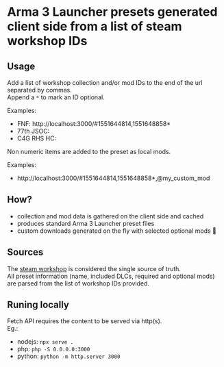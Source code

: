 # Arma 3 Launcher presets generated client side from a list of steam workshop IDs

## Usage
Add a list of workshop collection and/or mod IDs to the end of the url separated by commas.  
Append a `*` to mark an ID optional.  

Examples:
 * FNF: http://localhost:3000/#1551644814,1551648858*
 * 77th JSOC: 
 * C4G RHS HC: 

Non numeric items are added to the preset as local mods.

Examples:
 * http://localhost:3000/#1551644814,1551648858*,@my_custom_mod

## How?
 * collection and mod data is gathered on the client side and cached
 * produces standard Arma 3 Launcher preset files
 * custom downloads generated on the fly with selected optional mods 💚

## Sources
The [steam workshop](https://steamcommunity.com/app/107410/workshop/) is considered the single source of truth.  
All preset information (name, included DLCs, required and optional mods) are parsed from the list of workshop IDs provided.  

## Runing locally
Fetch API requires the content to be served via http(s).  
Eg.:  
 - nodejs: `npx serve .`  
 - php: `php -S 0.0.0.0:3000`  
 - python: `python -m http.server 3000`  
